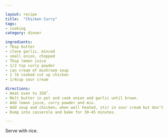 ```yaml
---

layout: recipe
title:  "Chicken Curry"
tags: 
- cooking
category: dinner

ingredients:
- Tbsp butter
- clove garlic, minced
- small onion, chopped
- Tbsp lemon juice
- 1/2 tsp curry powder
- can cream of mushroom soup
- 1 lb cooked cut up chicken
- 1/4cup sour cream

directions:
- Heat oven to 350˚. 
- Melt butter in pot and cook onion and garlic until brown.
- Add lemon juice, curry powder and mix. 
- Add soup and chicken; when well heated, stir in sour cream but don’t let it boil. 
- Dump into casserole and bake for 30-45 minutes.

---
```


Serve with rice.